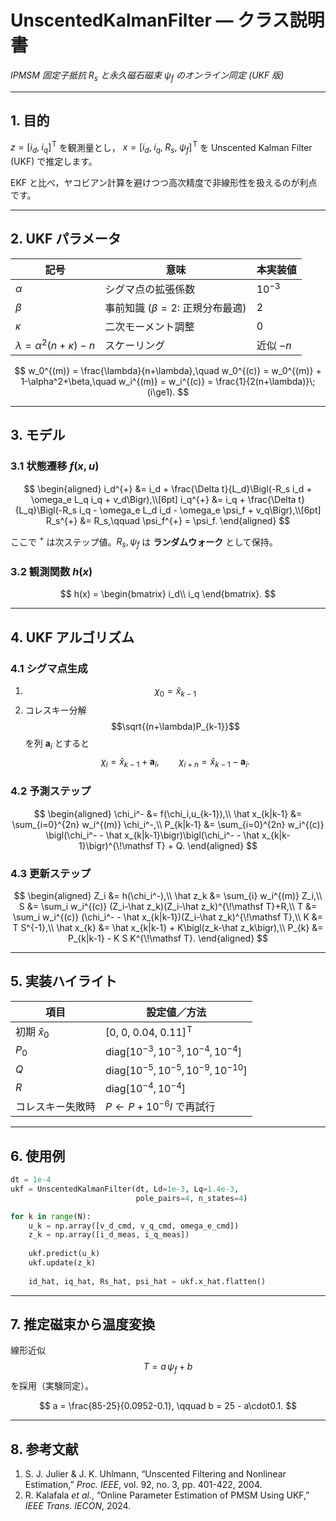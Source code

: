 # UnscentedKalmanFilter ― クラス説明書  
*IPMSM 固定子抵抗 $R_s$ と永久磁石磁束 $\psi_f$ のオンライン同定 (UKF 版)*

---
## 1. 目的
$z = \bigl[i_d,\;i_q\bigr]^{\!\mathsf T}$ を観測量とし，
$x = \bigl[i_d,\;i_q,\;R_s,\;\psi_f\bigr]^{\!\mathsf T}$ を
Unscented Kalman Filter (UKF) で推定します。


<!-- ## 1. 目的  
$$z = \bigl[i_d,\;i_q\bigr]^{\!\mathsf T}$$ を観測量とし，  
$$x = \bigl[i_d,\;i_q,\;R_s,\;\psi_f\bigr]^{\!\mathsf T}$$  
を **Unscented Kalman Filter (UKF)** で推定します。   -->


EKF と比べ，ヤコビアン計算を避けつつ高次精度で非線形性を扱えるのが利点です。

---

## 2. UKF パラメータ  

| 記号 | 意味 | 本実装値 |
|------|------|---------|
| $\alpha$ | シグマ点の拡張係数 | $10^{-3}$ |
| $\beta$ | 事前知識 ($\beta=2$: 正規分布最適) | $2$ |
| $\kappa$ | 二次モーメント調整 | $0$ |
| $\lambda = \alpha^2(n+\kappa)-n$ | スケーリング | 近似 $-n$ |

$$
w_0^{(m)} = \frac{\lambda}{n+\lambda},\quad
w_0^{(c)} = w_0^{(m)} + 1-\alpha^2+\beta,\quad
w_i^{(m)} = w_i^{(c)} = \frac{1}{2(n+\lambda)}\;(i\ge1).
$$

---

## 3. モデル

### 3.1 状態遷移 $f(x,u)$  

$$
\begin{aligned}
i_d^{+} &= i_d + \frac{\Delta t}{L_d}\Bigl(-R_s i_d + \omega_e L_q i_q + v_d\Bigr),\\[6pt]
i_q^{+} &= i_q + \frac{\Delta t}{L_q}\Bigl(-R_s i_q - \omega_e L_d i_d - \omega_e \psi_f + v_q\Bigr),\\[6pt]
R_s^{+} &= R_s,\qquad
\psi_f^{+} = \psi_f.
\end{aligned}
$$

ここで $^{+}$ は次ステップ値。$R_s,\psi_f$ は **ランダムウォーク** として保持。  

### 3.2 観測関数 $h(x)$  

$$
h(x) =
\begin{bmatrix}
i_d\\ i_q
\end{bmatrix}.
$$

---

## 4. UKF アルゴリズム  

### 4.1 シグマ点生成  

1. $$\chi_0 = \hat x_{k-1}$$  
2. コレスキー分解 $$\sqrt{(n+\lambda)P_{k-1}}$$ を列 $\mathbf a_i$ とすると  
   $$\chi_i = \hat x_{k-1} + \mathbf a_i,\qquad
     \chi_{i+n} = \hat x_{k-1} - \mathbf a_i.$$

### 4.2 予測ステップ  

$$
\begin{aligned}
\chi_i^- &= f(\chi_i,u_{k-1}),\\
\hat x_{k|k-1} &= \sum_{i=0}^{2n} w_i^{(m)} \chi_i^-,\\
P_{k|k-1} &= \sum_{i=0}^{2n} w_i^{(c)}
           \bigl(\chi_i^- - \hat x_{k|k-1}\bigr)\bigl(\chi_i^- - \hat x_{k|k-1}\bigr)^{\!\mathsf T}
           + Q.
\end{aligned}
$$

### 4.3 更新ステップ  

$$
\begin{aligned}
Z_i &= h(\chi_i^-),\\
\hat z_k &= \sum_{i} w_i^{(m)} Z_i,\\
S &= \sum_i w_i^{(c)} (Z_i-\hat z_k)(Z_i-\hat z_k)^{\!\mathsf T}+R,\\
T &= \sum_i w_i^{(c)} (\chi_i^- - \hat x_{k|k-1})(Z_i-\hat z_k)^{\!\mathsf T},\\
K &= T S^{-1},\\
\hat x_{k} &= \hat x_{k|k-1} + K\bigl(z_k-\hat z_k\bigr),\\
P_{k} &= P_{k|k-1} - K S K^{\!\mathsf T}.
\end{aligned}
$$

---

## 5. 実装ハイライト  

| 項目 | 設定値／方法 |
|------|--------------|
| 初期 $\hat x_0$ | $\bigl[0,\;0,\;0.04,\;0.11\bigr]^{\!\mathsf T}$ |
| $P_0$ | $\mathrm{diag}[10^{-3},10^{-3},10^{-4},10^{-4}]$ |
| $Q$ | $\mathrm{diag}[10^{-5},10^{-5},10^{-9},10^{-10}]$ |
| $R$ | $\mathrm{diag}[10^{-4},10^{-4}]$ |
| コレスキー失敗時 | $P \leftarrow P+10^{-6}I$ で再試行 |

---

## 6. 使用例  

```python
dt = 1e-4
ukf = UnscentedKalmanFilter(dt, Ld=1e-3, Lq=1.4e-3,
                            pole_pairs=4, n_states=4)

for k in range(N):
    u_k = np.array([v_d_cmd, v_q_cmd, omega_e_cmd])
    z_k = np.array([i_d_meas, i_q_meas])
    
    ukf.predict(u_k)
    ukf.update(z_k)
    
    id_hat, iq_hat, Rs_hat, psi_hat = ukf.x_hat.flatten()
```

---

## 7. 推定磁束から温度変換  

線形近似 $$T = a\,\psi_f + b$$ を採用（実験同定）。  

$$
a = \frac{85-25}{0.0952-0.1}, \qquad
b = 25 - a\cdot0.1.
$$

---

## 8. 参考文献  
1. S. J. Julier & J. K. Uhlmann, “Unscented Filtering and Nonlinear Estimation,” *Proc. IEEE*, vol. 92, no. 3, pp. 401-422, 2004.  
2. R. Kalafala *et al.*, “Online Parameter Estimation of PMSM Using UKF,” *IEEE Trans. IECON*, 2024.  
